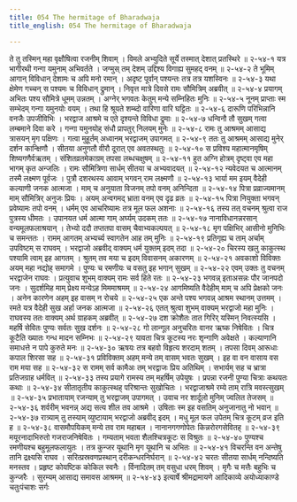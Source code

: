```yaml
---
title: 054 The hermitage of Bharadwaja
title_english: 054 The hermitage of Bharadwaja

---
```

<div class="audioEmbed"  caption="श्रीराम-हरिसीताराममूर्ति-घनपाठिभ्यां वचनम्" src="https://archive.org/download/Ramayana-recitation-Sriram-harisItArAmamUrti-Ghanapaati-v2/Kanda_2/Kanda_2_AYK-054-Bharadvaja_Shramagamanam.mp3"></div>
ते तु तस्मिन् महा वृक्षौषित्वा रजनीम् शिवाम् ।  
विमले अभ्युदिते सूर्ये तस्मात् देशात् प्रतस्थिरे ॥ २-५४-१  
यत्र भागीरथी गन्गा यमुनाम् अभिवर्तते ।  
जग्मुस् तम् देशम् उद्दिश्य विगाह्य सुमहद् वनम् ॥ २-५४-२  
ते भूमिम् आगान् विविधान् देशामः च अपि मनो रमान् ।  
अदृष्ट पूर्वान् पश्यन्तः तत्र तत्र यशस्विनः ॥ २-५४-३  
यथा क्षेमेण गच्चन् स पश्यमः च विविधान् द्रुमान् ।  
निवृत्त मात्रे दिवसे रामः सौमित्रिम् अब्रवीत् ॥ २-५४-४  
प्रयागम् अभितः पश्य सौमित्रे धूमम् उन्नतम् ।  
अग्नेर् भगवतः केतुम् मन्ये सम्निहितः मुनिः ॥ २-५४-५  
नूनम् प्राप्ताः स्म सम्भेदम् गन्गा यमुनयोः वयम् ।  
तथा हि श्रूयते शम्ब्दो वारिणा वारि घट्टितः ॥ २-५४-६  
दारूणि परिभिन्नानि वनजैः उपजीविभिः ।  
भरद्वाज आश्रमे च एते दृश्यन्ते विविधा द्रुमाः ॥ २-५४-७  
धन्विनौ तौ सुखम् गत्वा लम्बमाने दिवा करे ।  
गन्गा यमुनयोह् संधौ प्रापतुर् निलयम् मुनेः ॥ २-५४-८  
रामः तु आश्रमम् आसाद्य त्रासयन् मृग पक्षिणः ।  
गत्वा मुहूर्तम् अध्वानम् भरद्वाजम् उपागमत् ॥ २-५४-९  
ततः तु आश्रमम् आसाद्य मुनेर् दर्शन कान्क्षिणौ ।  
सीतया अनुगतौ वीरौ दूरात् एव अवतस्थतुः ॥ २-५४-१०  
स प्रविश्य महात्मानमृषिम् शिष्यगणैर्वऋतम् ।  
संशितव्रतमेकाग्रम् तपसा लब्धचक्षुषम् ॥ २-५४-११  
हुत अग्नि होत्रम् दृष्ट्वा एव महा भागम् कृत अन्जलिः ।  
रामः सौमित्रिणा सार्धम् सीतया च अभ्यवादयत् ॥ २-५४-१२  
न्यवेदयत च आत्मानम् तस्मै लक्ष्मण पूर्वजः ।  
पुत्रौ दशरथस्य आवाम् भगवन् राम लक्ष्मणौ ॥ २-५४-१३  
भार्या मम इयम् वैदेही कल्याणी जनक आत्मजा ।  
माम् च अनुयाता विजनम् तपो वनम् अनिन्दिता ॥ २-५४-१४  
पित्रा प्रव्राज्यमानम् माम् सौमित्रिर् अनुजः प्रियः ।  
अयम् अन्वगमद् भ्राता वनम् एव दृढ व्रतः ॥ २-५४-१५  
पित्रा नियुक्ता भगवन् प्रवेष्यामः तपो वनम् ।  
धर्मम् एव आचरिष्यामः तत्र मूल फल अशनाः ॥ २-५४-१६  
तस्य तत् वचनम् श्रुत्वा राज पुत्रस्य धीमतः ।  
उपानयत धर्म आत्मा गाम् अर्घ्यम् उदकम् ततः ॥ २-५४-१७  
नानाविधानन्नरसान् वन्यमूलफलाश्रयान् ।  
तेभ्यो ददौ तप्ततपा वासम् चैवाभ्यकल्पयत् ॥ २-५४-१८  
मृग पक्षिभिर् आसीनो मुनिभिः च समन्ततः ।  
रामम् आगतम् अभ्यर्च्य स्वागतेन आह तम् मुनिः ॥ २-५४-१९  
प्रतिगृह्य च ताम् अर्चाम् उपविष्टम् स राघवम् ।  
भरद्वाजो अब्रवीद् वाक्यम् धर्म युक्तम् इदम् तदा ॥ २-५४-२०  
चिरस्य खलु काकुत्स्थ पश्यामि त्वाम् इह आगतम् ।  
श्रुतम् तव मया च इदम् विवासनम् अकारणम् ॥ २-५४-२१  
अवकाशो विविक्तः अयम् महा नद्योह् समागमे ।  
पुण्यः च रमणीयः च वसतु इह भगान् सुखम् ॥ २-५४-२२  
एवम् उक्तः तु वचनम् भरद्वाजेन राघवः ।  
प्रत्युवाच शुभम् वाक्यम् रामः सर्व हिते रतः ॥ २-५४-२३  
भगवन्न् इताअसन्नः पौर जानपदो जनः ।  
सुदर्शमिह माम् प्रेक्ष्य मन्येऽह मिममाश्रमम् ॥ २-५४-२४  
आगमिष्यति वैदेहीम् माम् च अपि प्रेक्षको जनः ।  
अनेन कारणेन अहम् इह वासम् न रोचये ॥ २-५४-२५  
एक अन्ते पश्य भगवन्न् आश्रम स्थानम् उत्तमम् ।  
रमते यत्र वैदेही सुख अर्हा जनक आत्मजा ॥ २-५४-२६  
एतत् श्रुत्वा शुभम् वाक्यम् भरद्वाजो महा मुनिः ।  
राघवस्य ततः वाक्यम् अर्थ ग्राहकम् अब्रवीत् ॥ २-५४-२७  
दश क्रोशैतः तात गिरिर् यस्मिन् निवत्स्यसि ।  
महर्षि सेवितः पुण्यः सर्वतः सुख दर्शनः ॥ २-५४-२८  
गो लान्गूल अनुचरितः वानर ऋष्क निषेवितः ।  
चित्र कूटैति ख्यातः गन्ध मादन सम्निभः ॥ २-५४-२९  
यावता चित्र कूटस्य नरः शृन्गाणि अवेक्षते ।  
कल्याणानि समाधत्ते न पापे कुरुते मनः ॥ २-५४-३०  
ऋषयः तत्र बहवो विहृत्य शरदाम् शतम् ।  
तपसा दिवम् आरूधाः कपाल शिरसा सह ॥ २-५४-३१  
प्रविविक्तम् अहम् मन्ये तम् वासम् भवतः सुखम् ।  
इह वा वन वासाय वस राम मया सह ॥ २-५४-३२  
स रामम् सर्व कामैअः तम् भरद्वाजः प्रिय अतिथिम् ।  
सभार्यम् सह च भ्रात्रा प्रतिजग्राह धर्मवित् ॥ २-५४-३३  
तस्य प्रयागे रामस्य तम् महर्षिम् उपेयुषः ।  
प्रपन्ना रजनी पुण्या चित्राः कथयतः कथाः ॥ २-५४-३४  
सीतातृतीय काकुत्स्थह् परिश्रान्तः सुखोचितः ।  
भरद्वाजाश्रमे रम्ये ताम् रात्रि मवस्त्सुखम् ॥ २-५४-३५  
प्रभातायाम् रजन्याम् तु भरद्वाजम् उपागमत् ।  
उवाच नर शार्दूलो मुनिम् ज्वलित तेजसम् ॥ २-५४-३६  
शर्वरीम् भवनन्न् अद्य सत्य शील तव आश्रमे ।  
उषिताः स्म इह वसतिम् अनुजानातु नो भवान् ॥ २-५४-३७  
रात्र्याम् तु तस्याम् व्युष्टायाम् भरद्वाजो अब्रवीद् इदम् ।  
मधु मूल फल उपेतम् चित्र कूटम् व्रज इति ह ॥ २-५४-३८  
वासमौपयिकम् मन्ये तव राम महाबल ।  
नानानगगणोपेतः किन्नरोरगसेवितह् ॥ २-५४-३९  
मयूरनादाभिरुतो गजराजनिषेवितः ।  
गम्यताम् भवता शैलश्चित्रकूटः स विश्रुतः ॥ २-५४-४०  
पुण्यश्च रमणीयश्च बहुमूलफलायुतः ।  
तत्र कुन्जर यूथानि मृग यूथानि च अभितः ॥ २-५४-४१  
विचरन्ति वन अन्तेषु तानि द्रक्ष्यसि राघव ।  
सरित्प्रस्रवणप्रस्थान् दरीकन्धरनिर्घरान् ॥ २-५४-४२  
चरतः सीतया सार्धम् नन्दिष्यति मनस्तव ।  
प्रहृष्ट कोयष्टिक कोकिल स्वनैः ।  
र्विनादितम् तम् वसुधा धरम् शिवम् ।  
मृगैः च मत्तैः बहुभिः च कुन्जरैः ।  
सुरम्यम् आसाद्य समावस आश्रमम् ॥ २-५४-४३  
इत्यार्षे श्रीमद्रामायणे आदिकाव्ये अयोध्याकाण्डे चतुःपंचाशः सर्गः